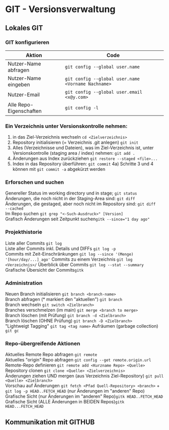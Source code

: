 # GIT - Versionsverwaltung

## Lokales GIT
### GIT konfigurieren
|Aktion|Code|
|------------|---------------------|
|Nutzer-Name abfragen|``git config --global user.name``|
|Nutzer-Name eingeben|``git config --global user.name <Vorname Nachname>``|
|Nutzer-Email| ``git config --global user.email <x@y.com>``|
|Alle Repo-Eigenschaften|``git config -l``|

### Ein Verzeichnis unter Versionskontrolle nehmen: 
1) in das Ziel-Verzeichnis wechseln ``cd <Zielverzeichnis>``  
2) Repository initialisieren (= Verzeichnis .git anlegen) ``git init``
3) Alles (Verzeichnisse und Dateien), was im Ziel-Verzeichnis ist, unter Versionskontrolle (staging area / index) nehmen: ``git add .``
5) Änderungen aus Index zurückziehen ``git restore --staged <file>...``
4) Index in das Repository überführen: ``git commit``
4a) Schritte 3 und 4 können mit ``git commit -a`` abgekürzt werden 

### Erforschen und suchen
Genereller Status im working directory und in stage; ``git status``  
Änderungen, die noch nicht in der Staging-Area sind: ``git diff``   
Änderungen, die gestaged, aber noch nicht im Repository sind: ``git diff   --cached``  
Im Repo suchen ``git grep "<-Such-Ausdruck>" [Version]``  
Grafisch Änderungen seit Zeitpunkt suchen``gitk --since="1 day ago"``

### Projekthistorie
Liste aller Commits ``git log``  
Liste aller Commits inkl. Details und DIFFs ``git log -p``  
Commits mit Zeit-Einschränkungen ``git log --since '(Menge) '[hour/day/...] ago'``
Commits zu einem Verzeichnis ``git log <Verzeichnis>/``
Überblick über Commits ``git log --stat --summary``  
Grafische Übersicht der Commits``gitk``

### Administration
Neuen Branch initialisieren ``git branch <branch-name>``  
Branch abfragen (* markiert den "aktuellen") ``git branch``  
Branch wechseln ``git switch <Zielbranch>``  
Branches verschmelzen (im main) ``git merge <branch to merge>``  
Branch löschen (mit Prüfung) ``git branch -d <Zielbranch>``  
Branch löschen (OHNE Prüfung) ``git branch -D <Zielbranch>``  
"Lightweigt Tagging" ``git tag <tag name>``
Aufräumen (garbage collection) ``git gc``  
### Repo-übergreifende Aktionen
Aktuelles Remote Repo abfragen ``git remote``  
Aktuelles "origin" Repo abfragen ``git config --get remote.origin.url``  
Remote-Repo definieren ``git remote add <Kurzname Repo> <Quelle>``  
Repository clonen ``git clone <Quelle> <Zielverzeichnis>``  
Änderungen ziehen UND mergen (aus Verzeichnis Ziel-Repository) ``git pull <Quelle> <Zielbranch>``  
Vorschau auf Änderungen ``git fetch <Pfad Quell-Repository> <branch>`` + ``git log -p HEAD..FETCH_HEAD`` (nur Änderungen im "anderen" Repo)  
Grafische Sicht (nur Änderungen im "anderen" Repo)``gitk HEAD..FETCH_HEAD``  
Grafische Sicht (ALLE Änderungen in BEIDEN Repos)``gitk HEAD...FETCH_HEAD``  

## Kommunikation mit GITHUB

